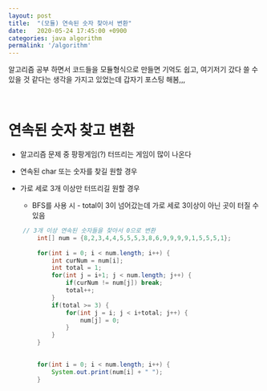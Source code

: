 ```yaml
---
layout: post
title:  "(모듈) 연속된 숫자 찾아서 변환"
date:   2020-05-24 17:45:00 +0900
categories: java algorithm 
permalink: '/algorithm' 
---
```



알고리즘 공부 하면서 코드들을 모듈형식으로 만들면 기억도 쉽고, 여기저기 갔다 쓸 수 있을 것 같다는 생각을 가지고 있었는데 갑자기 포스팅 해봄,,,

<br>

# 연속된 숫자 찾고 변환

* 알고리즘 문제 중 팡팡게임(?) 터뜨리는 게임이 많이 나온다

* 연속된 char 또는 숫자를 찾길 원할 경우

* 가로 세로 3개 이상만 터뜨리길 원할 경우

  * BFS를 사용 시 - total이 3이 넘어갔는데 가로 세로 3이상이 아닌 곳이 터질 수 있음

   

```java
    // 3개 이상 연속된 숫자들을 찾아서 0으로 변환 
		int[] num = {8,2,3,4,4,5,5,5,3,8,6,9,9,9,9,1,5,5,5,1};
		
		for(int i = 0; i < num.length; i++) {
			int curNum = num[i];
			int total = 1;
			for(int j = i+1; j < num.length; j++) {
				if(curNum != num[j]) break;
				total++;
			}
			if(total >= 3) {
				for(int j = i; j < i+total; j++) {
					num[j] = 0;
				}
			}
		}

		
		for(int i = 0; i < num.length; i++) {
			System.out.print(num[i] + " ");
		}
```

